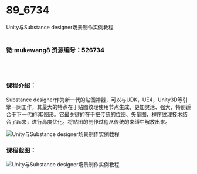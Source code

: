 # 89_6734
Unity与Substance designer场景制作实例教程
<br/></br>
<h3>微:mukewang8 资源编号：526734</h3>
<br/></br>
<h3>课程介绍：</h3>
<p><a title="查看与 Substance designer 相关的文章" target="_blank">Substance designer</a>作为新一代的贴图神器，可以与UDK，UE4，Unity3D等引擎一同工作，其最大的特点在于贴图纹理使用节点生成，更加灵活、强大，特别适合于下一代的3D图形。它最关键的在于把传统的位图、矢量图、程序纹理技术结合了起来，进行高度优化。将贴图的制作过程从传统的束缚中解放出来。</p>
<p><img src="https://www.ko996.com/wp-content/uploads/img/2019/08/1-119-300x249.png" alt="Unity与Substance designer场景制作实例教程"></p>
<h3>课程截图：</h3>
<p><img src="https://www.ko996.com/wp-content/uploads/img/2019/08/2-136.png" alt="Unity与Substance designer场景制作实例教程"></p>
